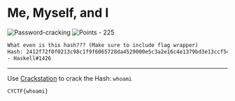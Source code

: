 # Me, Myself, and I

![Password-cracking](https://img.shields.io/badge/Password%20cracking--780707?style=for-the-badge) ![Points - 225](https://img.shields.io/badge/Points-225-9cf?style=for-the-badge)

```txt
What even is this hash??? (Make sure to include flag wrapper)
Hash: 2412f72f0f0213c98c1f9f6065728da4529000e5c3a2e16c4e1379bd3e13ccf543201eec4eb7b400eb5a6c9b774bf0c0eeda44869e08f3a54a0b13109a7644aa
- Haskell#1426
```

---

Use [Crackstation](https://crackstation.net/) to crack the Hash: `whoami`

`CYCTF{whoami}`

